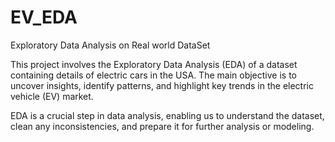 # EV_EDA
Exploratory Data Analysis on Real world DataSet

This project involves the Exploratory Data Analysis (EDA) of a dataset containing details of electric cars in the USA. The main objective is to uncover insights, identify patterns, and highlight key trends in the electric vehicle (EV) market.

EDA is a crucial step in data analysis, enabling us to understand the dataset, clean any inconsistencies, and prepare it for further analysis or modeling.
